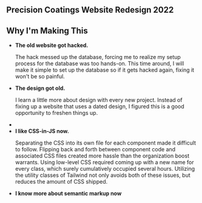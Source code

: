 <article>
  <h1>Precision Coatings Website Redesign 2022</h1>

  <h2>Why I'm Making This</h2>
  <ul>
    <li>
    <b>The old website got hacked.</b>
    <p>The hack messed up the database, forcing me to realize my setup process for the database was too hands-on. This time around, I will make it simple to set up the database so if it gets hacked again, fixing it won't be so painful.
    </p>
    </li>
    <li>
    <b>The design got old.</b>
    <p>I learn a little more about design with every new project. Instead of fixing up a website that uses a dated design, I figured this is a good opportunity to freshen things up.</p>
    <li>
    <li>
    <b>I like CSS-in-JS now.</b>
    <p>Separating the CSS into its own file for each component made it difficult to follow. Flipping back and forth between component code and associated CSS files created more hassle than the organization boost warrants. Using low-level CSS required coming up with a new name for every class, which surely cumulatively occupied several hours. Utilizing the utility classes of Tailwind not only avoids both of these issues, but reduces the amount of CSS shipped.</p>
    </li>
    <li>
    <b>I know more about semantic markup now</b>
    <p></p>
    </li>
  </ul>

</article>
